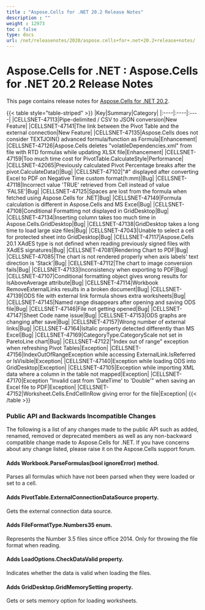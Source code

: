 ```yaml
---
title : "Aspose.Cells for .NET 20.2 Release Notes" 
description : "" 
weight : 12973 
toc : false
type: docs
url: /net/releasenotes/2020/aspose.cells+for+.net+20.2+release+notes/
---
```


# Aspose.Cells for .NET : Aspose.Cells for .NET 20.2 Release Notes


This page contains release notes for [Aspose.Cells for .NET 20.2](https://www.nuget.org/packages/Aspose.Cells/20.2.0).

{{< table style="table-striped" >}}
|Key|Summary|Category|
|:----|:----|:----|
|CELLSNET-47113|Pipe-delimited / CSV to JSON conversion|New Feature|
|CELLSNET-47141|The link between the Pivot Table and the external connection|New Feature|
|CELLSNET-47135|Aspose.Cells does not consider TEXTJOIN() advanced formula/function as Formula|Enhancement|
|CELLSNET-47126|Aspose.Cells deletes "volatileDependencies.xml" from file with RTD formulas while updating XLSX file|Enhancement|
|CELLSNET-47159|Too much time cost for PivotTable.CalculateStyle|Performance|
|CELLSNET-42065|Previously calculated Pivot Percentage breaks after the pivot.CalculateData()|Bug|
|CELLSNET-47102|"#" displayed after converting Excel to PDF on Negative Time custom format(h:mm)|Bug|
|CELLSNET-47118|Incorrect value 'TRUE' retrieved from Cell instead of value 'FALSE'|Bug|
|CELLSNET-47125|Spaces are lost from the formula when fetched using Aspose.Cells for .NET|Bug|
|CELLSNET-47149|Formula calculation is different in Aspose.Cells and MS Excel|Bug|
|CELLSNET-47108|Conditional Formatting not displayed in GridDesktop|Bug|
|CELLSNET-47134|Inserting column takes too much time in Aspose.Cells.GridDesktop|Bug|
|CELLSNET-47138|GridDesktop takes a long time to load large size files|Bug|
|CELLSNET-47043|Unable to select a cell for protected sheet into GridDesktop|Bug|
|CELLSNET-47117|Aspose.Cells 20.1 XAdES type is not defined when reading previously signed files with XAdES signatures|Bug|
|CELLSNET-47081|Rendering Chart to PDF|Bug|
|CELLSNET-47085|The chart is not rendered properly when axis labels' text direction is 'Stack'|Bug|
|CELLSNET-47112|The chart to image conversion fails|Bug|
|CELLSNET-47133|Inconsistency when exporting to PDF|Bug|
|CELLSNET-47107|Conditional formatting object gives wrong results for IsAboveAverage attribute|Bug|
|CELLSNET-47114|Workbook RemoveExternalLinks results in a broken document|Bug|
|CELLSNET-47139|ODS file with external link formula shows extra worksheets|Bug|
|CELLSNET-47145|Named range disappears after opening and saving ODS file|Bug|
|CELLSNET-47146|File not getting opened|Bug|
|CELLSNET-47147|Sheet Code name issue|Bug|
|CELLSNET-47153|ODS graphs are changing after save|Bug|
|CELLSNET-47157|Wrong number of external links|Bug|
|CELLSNET-47164|IsItalic property detected differently than MS Excel|Bug|
|CELLSNET-47169|CategoryType.CategoryScale not set in ParetoLine chart|Bug|
|CELLSNET-47122|"Index out of range" exception when refreshing Pivot Tables|Exception|
|CELLSNET-47156|IndexOutOfRangeException while accessing ExternalLink.IsReferred or IsVisible|Exception|
|CELLSNET-47140|Exception while loading ODS into GridDesktop|Exception|
|CELLSNET-47105|Exception while importing XML data where a column in the table not mapped|Exception|
|CELLSNET-47170|Exception "Invalid cast from 'DateTime' to 'Double'" when saving an Excel file to PDF|Exception|
|CELLSNET-47152|Worksheet.Cells.EndCellInRow giving error for the file|Exception|
{{< /table >}}

### Public API and Backwards Incompatible Changes

The following is a list of any changes made to the public API such as added, renamed, removed or deprecated members as well as any non-backward compatible change made to Aspose.Cells for .NET. If you have concerns about any change listed, please raise it on the Aspose.Cells support forum.

#### Adds Workbook.ParseFormulas(bool ignoreError) method.

Parses all formulas which have not been parsed when they were loaded or set to a cell.

#### Adds PivotTable.ExternalConnectionDataSource property.

Gets the external connection data source.

#### Adds FileFormatType.Numbers35 enum.

Represents the Number 3.5 files since office 2014. Only for throwing the file format when reading.

#### Adds LoadOptions.CheckDataValid property.

Indicates whether the data is valid when loading the files.

#### Adds GridDesktop.GridMemorySetting property.

Gets or sets memory option for loading worksheets.

